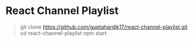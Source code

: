 # React Channel Playlist

> git clone https://github.com/guptahardik17/react-channel-playlist.git
> cd react-channel-playlist
> npm start
